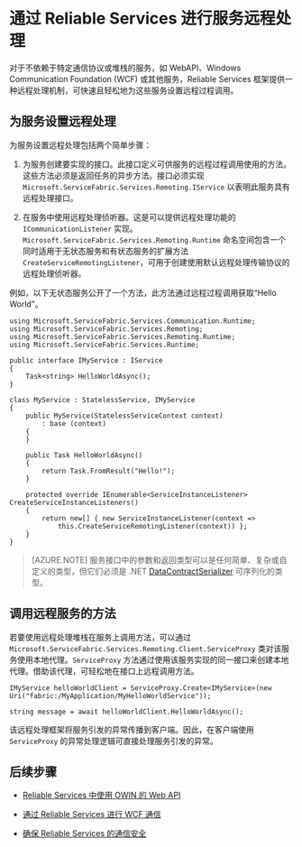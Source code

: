 <properties
    pageTitle="Service Fabric 中的服务远程处理 | Azure"
    description="Service Fabric 远程处理允许客户端和服务使用远程过程调用来与服务进行通信。"
    services="service-fabric"
    documentationcenter=".net"
    author="vturecek"
    manager="timlt"
    editor="BharatNarasimman" />
<tags
    ms.assetid="abfaf430-fea0-4974-afba-cfc9f9f2354b"
    ms.service="service-fabric"
    ms.devlang="dotnet"
    ms.topic="article"
    ms.tgt_pltfrm="na"
    ms.workload="required"
    ms.date="02/10/2017"
    wacn.date="03/03/2017"
    ms.author="vturecek" />  

# 通过 Reliable Services 进行服务远程处理
对于不依赖于特定通信协议或堆栈的服务，如 WebAPI、Windows Communication Foundation (WCF) 或其他服务，Reliable Services 框架提供一种远程处理机制，可快速且轻松地为这些服务设置远程过程调用。

## 为服务设置远程处理
为服务设置远程处理包括两个简单步骤：

1. 为服务创建要实现的接口。此接口定义可供服务的远程过程调用使用的方法。这些方法必须是返回任务的异步方法。接口必须实现 `Microsoft.ServiceFabric.Services.Remoting.IService` 以表明此服务具有远程处理接口。

2. 在服务中使用远程处理侦听器。这是可以提供远程处理功能的 `ICommunicationListener` 实现。`Microsoft.ServiceFabric.Services.Remoting.Runtime` 命名空间包含一个同时适用于无状态服务和有状态服务的扩展方法 `CreateServiceRemotingListener`，可用于创建使用默认远程处理传输协议的远程处理侦听器。

例如，以下无状态服务公开了一个方法，此方法通过远程过程调用获取“Hello World”。


	using Microsoft.ServiceFabric.Services.Communication.Runtime;
	using Microsoft.ServiceFabric.Services.Remoting;
	using Microsoft.ServiceFabric.Services.Remoting.Runtime;
	using Microsoft.ServiceFabric.Services.Runtime;

	public interface IMyService : IService
	{
	    Task<string> HelloWorldAsync();
	}

	class MyService : StatelessService, IMyService
	{
	    public MyService(StatelessServiceContext context)
	        : base (context)
	    {
	    }

	    public Task HelloWorldAsync()
	    {
	        return Task.FromResult("Hello!");
	    }

	    protected override IEnumerable<ServiceInstanceListener> CreateServiceInstanceListeners()
	    {
	        return new[] { new ServiceInstanceListener(context => 
	            this.CreateServiceRemotingListener(context)) };
	    }
	}

> [AZURE.NOTE] 服务接口中的参数和返回类型可以是任何简单、复杂或自定义的类型，但它们必须是 .NET [DataContractSerializer](https://msdn.microsoft.com/zh-cn/library/ms731923.aspx) 可序列化的类型。


## 调用远程服务的方法
若要使用远程处理堆栈在服务上调用方法，可以通过 `Microsoft.ServiceFabric.Services.Remoting.Client.ServiceProxy` 类对该服务使用本地代理。`ServiceProxy` 方法通过使用该服务实现的同一接口来创建本地代理。借助该代理，可轻松地在接口上远程调用方法。




	IMyService helloWorldClient = ServiceProxy.Create<IMyService>(new Uri("fabric:/MyApplication/MyHelloWorldService"));

	string message = await helloWorldClient.HelloWorldAsync();



该远程处理框架将服务引发的异常传播到客户端。因此，在客户端使用 `ServiceProxy` 的异常处理逻辑可直接处理服务引发的异常。

## 后续步骤

* [Reliable Services 中使用 OWIN 的 Web API](/documentation/articles/service-fabric-reliable-services-communication-webapi/)

* [通过 Reliable Services 进行 WCF 通信](/documentation/articles/service-fabric-reliable-services-communication-wcf/)

* [确保 Reliable Services 的通信安全](/documentation/articles/service-fabric-reliable-services-secure-communication/)

<!---HONumber=Mooncake_0227_2017-->